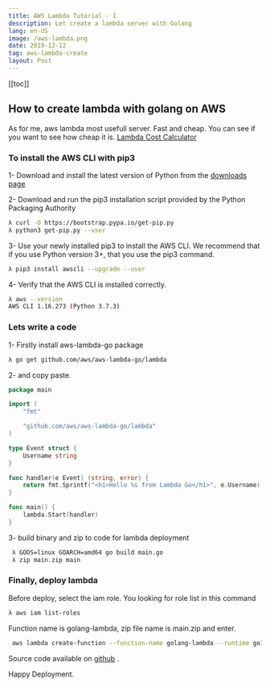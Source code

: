 ```yaml
---
title: AWS Lambda Tutorial - I
description: Let create a lambda server with Golang
lang: en-US
image: /aws-lambda.png
date: 2019-12-12
tag: aws-lambda-create
layout: Post
---
```


[[toc]]

## How to create lambda with golang on AWS

As for me, aws lambda most usefull server. Fast and cheap. You can see if you want to see how cheap it is. [Lambda Cost Calculator](https://dashbird.io/lambda-cost-calculator/)

### To install the AWS CLI with pip3

1- Download and install the latest version of Python from the [downloads page](https://www.python.org/downloads/)

2- Download and run the pip3 installation script provided by the Python Packaging Authority
```bash
λ curl -O https://bootstrap.pypa.io/get-pip.py
λ python3 get-pip.py --user
```

3- Use your newly installed pip3 to install the AWS CLI. We recommend that if you use Python version 3+, that you use the pip3 command.

```bash
λ pip3 install awscli --upgrade --user
```

4- Verify that the AWS CLI is installed correctly.
```bash
λ aws --version
AWS CLI 1.16.273 (Python 3.7.3)
```

### Lets write a code

1- Firstly install aws-lambda-go package

```bash
λ go get github.com/aws/aws-lambda-go/lambda
```

2- and copy paste.
```go
package main

import (
	"fmt"

	"github.com/aws/aws-lambda-go/lambda"
)

type Event struct {
	Username string
}

func handler(e Event) (string, error) {
	return fmt.Sprintf("<h1>Hello %s from Lambda Go</h1>", e.Username), nil
}

func main() {
	lambda.Start(handler)
}

```
3- build binary and zip to code for lambda deployment

```bash
 λ GOOS=linux GOARCH=amd64 go build main.go
 λ zip main.zip main
```

### Finally, deploy lambda

Before deploy, select the iam role. You looking for role list in this command

```bash
λ aws iam list-roles
```

Function name is golang-lambda, zip file name is main.zip and enter.

```bash
 aws lambda create-function --function-name golang-lambda --runtime go1.x --zip-file fileb://main.zip --handler main --role arn:aws:iam::123456789012:user/kev
```

Source code available on [github](https://github.com/kevsersrca/golang-lambda) .

Happy Deployment.
